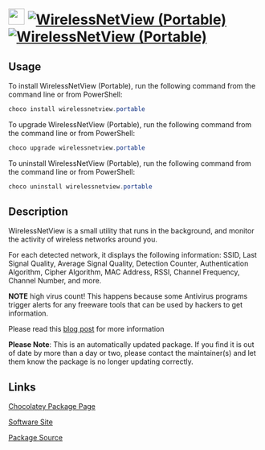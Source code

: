 ﻿# <img src="https://cdn.jsdelivr.net/gh/mkevenaar/chocolatey-packages@355d7ce6ca37378aa523127e7f4200685ad58121/icons/wirelessnetview.png" width="32" height="32"/> [![WirelessNetView (Portable)](https://img.shields.io/chocolatey/v/wirelessnetview.portable.svg?label=WirelessNetView+(Portable))](https://chocolatey.org/packages/wirelessnetview.portable) [![WirelessNetView (Portable)](https://img.shields.io/chocolatey/dt/wirelessnetview.portable.svg)](https://chocolatey.org/packages/wirelessnetview.portable)

## Usage
To install WirelessNetView (Portable), run the following command from the command line or from PowerShell:
```powershell
choco install wirelessnetview.portable
```

To upgrade WirelessNetView (Portable), run the following command from the command line or from PowerShell:
```powershell
choco upgrade wirelessnetview.portable
```

To uninstall WirelessNetView (Portable), run the following command from the command line or from PowerShell:
```powershell
choco uninstall wirelessnetview.portable
```

## Description
WirelessNetView is a small utility that runs in the background, and monitor the activity of wireless networks around you.

For each detected network, it displays the following information: SSID, Last Signal Quality, Average Signal Quality, Detection Counter, Authentication Algorithm, Cipher Algorithm, MAC Address, RSSI, Channel Frequency, Channel Number, and more.

**NOTE** high virus count! This happens because some Antivirus programs trigger alerts for any freeware tools that can be used by hackers to get information.

Please read this [blog post](http://blog.nirsoft.net/2009/05/17/antivirus-companies-cause-a-big-headache-to-small-developers/) for more information

**Please Note**: This is an automatically updated package. If you find it is
out of date by more than a day or two, please contact the maintainer(s) and
let them know the package is no longer updating correctly.


## Links
[Chocolatey Package Page](https://chocolatey.org/packages/wirelessnetview.portable)

[Software Site](http://www.nirsoft.net/utils/wireless_network_view.html)

[Package Source](https://github.com/mkevenaar/chocolatey-packages/tree/master/automatic/wirelessnetview.portable)

